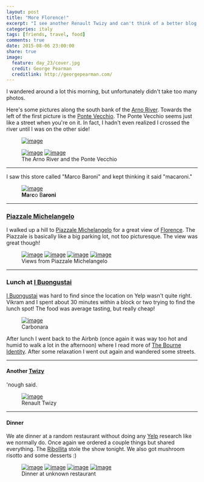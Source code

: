 ```yaml
---
layout: post
title: "More Florence!"
excerpt: "I see another Renault Twizy and can't think of a better blog post name"
categories: italy
tags: [friends, travel, food]
comments: true
date: 2015-08-06 23:00:00
share: true
image:
  feature: day_23/cover.jpg
  credit: George Pearman
  creditlink: http://georgepearman.com/
---
```


I wandered around a lot this morning, but unfortunately didn't take too many
photos.

Here's some pictures along the south bank of the [Arno River](https://en.wikipedia.org/wiki/Arno).  Towards the
left of the first picture is the [Ponte
Vecchio](https://en.wikipedia.org/wiki/Ponte_Vecchio).  The Ponte Vecchio seems
just like a street when you're on it.  In fact, I hadn't even realized
I crossed the river until I was on the other side!

<figure class="full" style="padding-bottom:0px">
    <a href="{{site.url}}/images/day_23/1.jpg" title=""><img src="{{site.url}}/images/day_23/1.jpg" alt="image"></a>
</figure>

<figure class="half" style="padding-top:0px">
    <a href="{{site.url}}/images/day_23/2.jpg" title="Arno River"><img src="{{site.url}}/images/day_23/2.jpg" alt="image"></a>
    <a href="{{site.url}}/images/day_23/3.jpg" title="Ponte Vecchio"><img src="{{site.url}}/images/day_23/3.jpg" alt="image"></a>
    <figcaption>The Arno River and the Ponte Vecchio</figcaption>
</figure>

---

I saw this store called "Marco Baroni" and kept thinking it said "macaroni."

<figure class="full">
    <a href="{{site.url}}/images/day_23/4.jpg" title="Carbonara"><img src="{{site.url}}/images/day_23/4.jpg" alt="image"></a>
    <figcaption><b>Ma</b>r<b>c</b>o B<b>aroni</b></figcaption>
</figure>

---

### [Piazzale Michelangelo](https://en.wikipedia.org/wiki/Piazzale_Michelangelo)

I walked up a hill to [Piazzale Michelangelo](https://en.wikipedia.org/wiki/Piazzale_Michelangelo)
for a great view of [Florence](https://en.wikipedia.org/wiki/Florence).  The
Piazzale is basically like a big parking lot, not too picturesque.  The view
was great though!

<figure class="full">
    <a href="{{site.url}}/images/day_23/5.jpg" title="View from Piazzale Michelangelo"><img src="{{site.url}}/images/day_23/5.jpg" alt="image"></a>
    <a href="{{site.url}}/images/day_23/7.jpg" title="View from Piazzale Michelangelo"><img src="{{site.url}}/images/day_23/7.jpg" alt="image"></a>
    <a href="{{site.url}}/images/day_23/8.jpg" title="View from Piazzale Michelangelo"><img src="{{site.url}}/images/day_23/8.jpg" alt="image"></a>
    <a href="{{site.url}}/images/day_23/11.jpg" title="View from Piazzale Michelangelo"><img src="{{site.url}}/images/day_23/11.jpg" alt="image"></a>
    <figcaption>Views from Piazzale Michelangelo</figcaption>
</figure>

---

### Lunch at [I Buongustai](http://www.yelp.com/biz/i-buongustai-firenze?osq=lunch)

[I Buongustai](http://www.yelp.com/biz/i-buongustai-firenze?osq=lunch) was hard
to find since the location on Yelp wasn't quite right.  Vikram and I spent
about 30 minutes within a block or two trying to find the lunch spot! The food
was average tasting, but really cheap!

<figure class="full">
    <a href="{{site.url}}/images/day_23/13.jpg" title="Carbonara"><img src="{{site.url}}/images/day_23/13.jpg" alt="image"></a>
    <figcaption>Carbonara</figcaption>
</figure>

After lunch I went back to the Airbnb (once again it was way too hot and humid
to walk a lot in the afternoon) where I read more of [The Bourne Identity](https://en.wikipedia.org/wiki/The_Bourne_Identity_(novel)).  After some relaxation I went out again and wandered some streets.

---

#### Another [Twizy](https://en.wikipedia.org/wiki/Renault_Twizy)

'nough said. 

<figure class="full">
    <a href="{{site.url}}/images/day_23/14.jpg" title="Renault Twizy"><img src="{{site.url}}/images/day_23/14.jpg" alt="image"></a>
    <figcaption>Renault Twizy</figcaption>
</figure>

---

#### Dinner

We ate dinner at a random restaurant without doing any [Yelp](http://www.yelp.com/) research like we
normally do.  Once again we ordered a couple things but shared everything.  The
[Ribollita](https://it.wikipedia.org/wiki/Ribollita) stole the show tonight.
We also got mushroom risotto and some desserts :)

<figure class="half">
    <a href="{{site.url}}/images/day_23/16.jpg" title="Ribollita"><img src="{{site.url}}/images/day_23/16.jpg" alt="image"></a>
    <a href="{{site.url}}/images/day_23/17.jpg" title="Risotto"><img src="{{site.url}}/images/day_23/17.jpg" alt="image"></a>
    <a href="{{site.url}}/images/day_23/18.jpg" title="Tiramisu"><img src="{{site.url}}/images/day_23/18.jpg" alt="image"></a>
    <a href="{{site.url}}/images/day_23/19.jpg" title="Strawberry gelato"><img src="{{site.url}}/images/day_23/19.jpg" alt="image"></a>
    <figcaption>Dinner at unknown restaurant</figcaption>
</figure>

